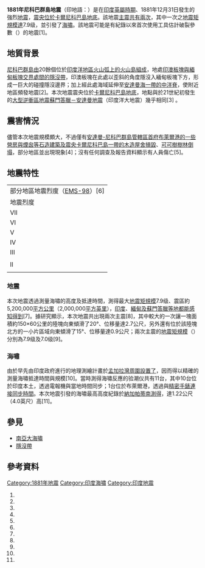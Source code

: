 **1881年尼科巴群島地震**（印地語：）是在[印度](../Page/印度.md "wikilink")[英屬時期](https://zh.wikipedia.org/wiki/英屬印度 "wikilink")、1881年12月31日發生的強烈[地震](../Page/地震.md "wikilink")，[震央位於](../Page/震央.md "wikilink")[卡爾尼科巴島地底](https://zh.wikipedia.org/wiki/卡爾尼科巴島 "wikilink")。該地震[主震共有兩次](https://zh.wikipedia.org/wiki/地震序列#主震 "wikilink")，其中一次之[地震矩規模達](https://zh.wikipedia.org/wiki/地震矩規模 "wikilink")7.9级，並引發了[海嘯](https://zh.wikipedia.org/wiki/海嘯 "wikilink")。該地震可能是有紀錄以來首次使用工具估計破裂參數（）的地震\[1\]。

## 地質背景

[尼科巴群島由](https://zh.wikipedia.org/wiki/尼科巴群島 "wikilink")20餘個位於[印度洋地區](../Page/印度洋.md "wikilink")[火山弧上的](../Page/火山弧.md "wikilink")[火山島組成](https://zh.wikipedia.org/wiki/火山島 "wikilink")，地處[印澳板塊與](https://zh.wikipedia.org/wiki/印澳板塊 "wikilink")[緬甸板塊交界處間的](../Page/緬甸板塊.md "wikilink")[隱沒帶](../Page/隱沒帶.md "wikilink")，印澳板塊在此處以歪斜的角度隱沒入緬甸板塊下方，形成一巨大的碰撞隱沒邊界；加上經此處海域延伸至[安達曼海一帶的](https://zh.wikipedia.org/wiki/安達曼海 "wikilink")[中洋脊](../Page/中洋脊.md "wikilink")，使附近地區頻發地震\[2\]。本次地震震央位於[卡爾尼科巴島地底](https://zh.wikipedia.org/wiki/卡爾尼科巴島 "wikilink")，地點與於21世紀初發生的[大型逆衝區地震](../Page/大型逆衝區地震.md "wikilink")[蘇門答臘－安達曼地震](https://zh.wikipedia.org/wiki/蘇門答臘－安達曼地震 "wikilink")（印度洋大地震）幾乎相同\[3\]
。

## 震害情況

儘管本次地震規模頗大，不過僅有[安達曼-尼科巴群島管轄區首府](https://zh.wikipedia.org/wiki/安達曼-尼科巴群島管轄區 "wikilink")[布萊爾港的一些營房與煙囪等石造建築及震央](../Page/布萊爾港.md "wikilink")[卡爾尼科巴島一帶的木造屋舍損毀](https://zh.wikipedia.org/wiki/卡爾尼科巴島 "wikilink")、[可可樹樹林倒塌](../Page/可可樹.md "wikilink")，部分地區並出現現象\[4\]；沒有任何調查及報告資料顯示有人員傷亡\[5\]。

## 地震特性

|                                                                          |
| ------------------------------------------------------------------------ |
| 部分地區地震烈度（[EMS-98](https://zh.wikipedia.org/wiki/EMS-98 "wikilink")）\[6\] |
| 地震烈度                                                                     |
| VII                                                                      |
| VI                                                                       |
| V                                                                        |
| IV                                                                       |
| III                                                                      |
|                                                                          |
| II                                                                       |
|                                                                          |

### 地震

本次地震透過測量海嘯的高度及抵達時間，測得最大[地震矩規模](https://zh.wikipedia.org/wiki/地震矩規模 "wikilink")7.9级、震區約5,200,000[平方公里](https://zh.wikipedia.org/wiki/平方公里 "wikilink")（2,000,000[平方英里](https://zh.wikipedia.org/wiki/平方英里 "wikilink")），[印度](../Page/印度.md "wikilink")、[緬甸及](https://zh.wikipedia.org/wiki/緬甸 "wikilink")[蘇門答臘等地都能感知得到](../Page/蘇門答臘.md "wikilink")\[7\]。據研究顯示，本次地震共出現兩次主震\[8\]，其中較大的一次讓一塊面積約150×60公里的陸塊向東傾滑了20°、位移量達2.7公尺，另外還有位於該陸塊北方的一小片區域向東傾滑了15°、位移量達0.9公尺；兩次主震的[地震矩規模](https://zh.wikipedia.org/wiki/地震矩規模 "wikilink")（）分別為7.9级及7.0级\[9\]。

### 海嘯

由於早先由印度政府進行的地理測繪計畫於[孟加拉灣周圍設置了](https://zh.wikipedia.org/wiki/孟加拉灣 "wikilink")，因而得以精確的測量海嘯抵達時間與規模\[10\]。當時測得海嘯反應的验潮仪共有11台，其中10台位於印度本土，透過電報機與當地時間同步；1台位於布萊爾港，透過與[精密手錶連接同步時間](https://zh.wikipedia.org/wiki/精密手錶 "wikilink")。本次地震引發的海嘯最高高度紀錄於[納加帕蒂南測得](https://zh.wikipedia.org/wiki/納加帕蒂南 "wikilink")，達1.22公尺（4.0英尺）高\[11\]。

## 參見

  - [南亞大海嘯](https://zh.wikipedia.org/wiki/南亞大海嘯 "wikilink")
  - [隱沒帶](../Page/隱沒帶.md "wikilink")

## 參考資料

[Category:1881年地震](https://zh.wikipedia.org/wiki/Category:1881年地震 "wikilink")
[Category:印度海嘯](https://zh.wikipedia.org/wiki/Category:印度海嘯 "wikilink")
[Category:印度地震](https://zh.wikipedia.org/wiki/Category:印度地震 "wikilink")

1.

2.
3.

4.
5.

6.

7.
8.
9.
10.
11.
